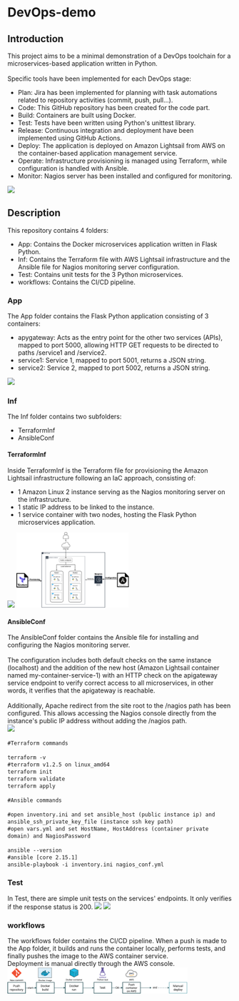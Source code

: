 # DevOps-demo

<h2> Introduction </h2>
This project aims to be a minimal demonstration of a DevOps toolchain for a microservices-based application written in Python.
<br>
<br>
Specific tools have been implemented for each DevOps stage:

- Plan: Jira has been implemented for planning with task automations related to repository activities (commit, push, pull...).
- Code: This GitHub repository has been created for the code part.
- Build: Containers are built using Docker.
- Test: Tests have been written using Python's unittest library.
- Release: Continuous integration and deployment have been implemented using GitHub Actions.
- Deploy: The application is deployed on Amazon Lightsail from AWS on the container-based application management service.
- Operate: Infrastructure provisioning is managed using Terraform, while configuration is handled with Ansible.
- Monitor: Nagios server has been installed and configured for monitoring.


 <img src="Img/DevOpsToolChainFlow.png" width="50%">

<h2> Description</h2>
This repository contains 4 folders:

- App: Contains the Docker microservices application written in Flask Python.
- Inf: Contains the Terraform file with AWS Lightsail infrastructure and the Ansible file for Nagios monitoring server configuration.
- Test: Contains unit tests for the 3 Python microservices.
- workflows: Contains the CI/CD pipeline.

<h3> App </h3>
The App folder contains the Flask Python application consisting of 3 containers:

- apygateway: Acts as the entry point for the other two services (APIs), mapped to port 5000, allowing HTTP GET requests to be directed to paths /service1 and /service2.
- service1: Service 1, mapped to port 5001, returns a JSON string.
- service2: Service 2, mapped to port 5002, returns a JSON string.
<img src="Img/MicroserviceDiagram.png" width="40%">
<h3> Inf </h3>
The Inf folder contains two subfolders:

- TerraformInf
- AnsibleConf
<h4> TerraformInf </h4>
Inside TerraformInf is the Terraform file for provisioning the Amazon Lightsail infrastructure following an IaC approach, consisting of:

- 1 Amazon Linux 2 instance serving as the Nagios monitoring server on the infrastructure.
- 1 static IP address to be linked to the instance.
- 1 service container with two nodes, hosting the Flask Python microservices application.
<img src="Img/TerraformApply.png" width="50%">
<img src="Img/Inf.png" width="50%">
<h4> AnsibleConf </h4>
The AnsibleConf folder contains the Ansible file for installing and configuring the Nagios monitoring server. <br>
<br>
The configuration includes both default checks on the same instance (localhost) and the addition of the new host (Amazon Lightsail container named my-container-service-1) with an HTTP check on the apigateway service endpoint to verify correct access to all microservices, in other words, it verifies that the apigateway is reachable. <br>
<br>
Additionally, Apache redirect from the site root to the /nagios path has been configured. This allows accessing the Nagios console directly from the instance's public IP address without adding the /nagios path. <br>
<img src="Img/Nagios.png" width="80%">

```
#Terraform commands

terraform -v
#terraform v1.2.5 on linux_amd64
terraform init
terraform validate
terraform apply

#Ansible commands

#open inventory.ini and set ansible_host (public instance ip) and ansible_ssh_private_key_file (instance ssh key path)
#open vars.yml and set HostName, HostAddress (container private domain) and NagiosPassword

ansible --version
#ansible [core 2.15.1]
ansible-playbook -i inventory.ini nagios_conf.yml
```

<h3> Test </h3>
In Test, there are simple unit tests on the services' endpoints. It only verifies if the response status is 200.
  <img src="Img/Service1.png" width="60%">
    <img src="Img/Service2.png" width="60%">
<h3> workflows </h3>
The workflows folder contains the CI/CD pipeline. When a push is made to the App folder, it builds and runs the container locally, performs tests, and finally pushes the image to the AWS container service. <br>
Deployment is manual directly through the AWS console.

  <img src="Img/CICDGitHubActions.png" width="80%">






  
